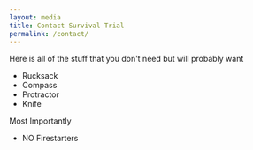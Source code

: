```yaml
---
layout: media
title: Contact Survival Trial
permalink: /contact/
---
```


Here is all of the stuff that you don't need but will probably want

* Rucksack
* Compass
* Protractor
* Knife

Most Importantly

* NO Firestarters